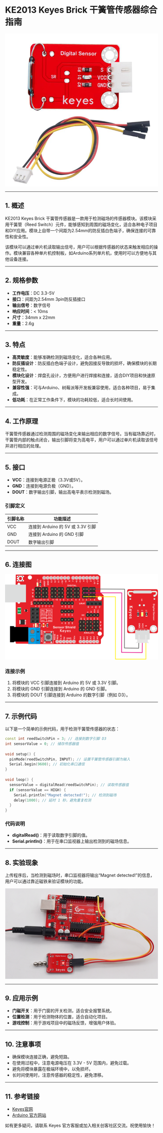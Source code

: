 # KE2013 Keyes Brick 干簧管传感器综合指南

![image-20250317151957146](media/image-20250317151957146.png)

---

## 1. 概述
KE2013 Keyes Brick 干簧管传感器是一款用于检测磁场的传感器模块。该模块采用干簧管（Reed Switch）元件，能够感知到周围的磁场变化，适合各种电子项目和DIY应用。模块上自带一个间距为2.54mm的防反插白色端子，确保连接的可靠性和安全性。

该模块可以通过单片机读取输出信号，用户可以根据传感器的状态来触发相应的操作。模块兼容各种单片机控制板，如Arduino系列单片机，使用时可以方便地与其他设备连接。

---

## 2. 规格参数
- **工作电压**：DC 3.3-5V  
- **接口**：间距为2.54mm 3pin防反插接口  
- **输出信号**：数字信号  
- **响应时间**：< 10ms  
- **尺寸**：34mm x 22mm   
- **重量**：2.6g  

---

## 3. 特点
- **高灵敏度**：能够准确检测到磁场变化，适合各种应用。
- **防反插设计**：防反插白色端子设计，避免因接反导致的损坏，确保模块的长期稳定性。
- **模块化设计**：焊盘孔设计，方便用户进行焊接和连接，适合DIY项目和快速原型开发。
- **兼容性强**：可与Arduino、树莓派等开发板兼容使用，适合各种项目，易于集成。
- **低功耗**：在正常工作条件下，模块的功耗较低，适合长时间使用。

---

## 4. 工作原理
干簧管传感器通过检测周围的磁场变化来输出相应的数字信号。当有磁场靠近时，干簧管内部的触点闭合，输出引脚将变为高电平，用户可以通过单片机读取该信号并进行相应的处理。

---

## 5. 接口
- **VCC**：连接到电源正极（3.3V或5V）。
- **GND**：连接到电源负极（GND）。
- **DOUT**：数字输出引脚，输出高电平表示检测到磁场。

### 引脚定义
| 引脚名称 | 功能描述                     |
|----------|------------------------------|
| VCC      | 连接到 Arduino 的 5V 或 3.3V 引脚   |
| GND      | 连接到 Arduino 的 GND 引脚  |
| DOUT     | 数字输出引脚                |

---

## 6. 连接图
![image-20250317152016419](media/image-20250317152016419.png)

### 连接示例
1. 将模块的 VCC 引脚连接到 Arduino 的 5V 或 3.3V 引脚。
2. 将模块的 GND 引脚连接到 Arduino 的 GND 引脚。
3. 将模块的 DOUT 引脚连接到 Arduino 的数字引脚（例如 D3）。

---

## 7. 示例代码
以下是一个简单的示例代码，用于检测干簧管传感器的状态：
```cpp
const int reedSwitchPin = 3; // 连接到数字引脚 D3
int sensorValue = 0; // 储存传感器值

void setup() {
  pinMode(reedSwitchPin, INPUT); // 设置干簧管传感器引脚为输入
  Serial.begin(9600); // 初始化串口通信
}

void loop() {
  sensorValue = digitalRead(reedSwitchPin); // 读取传感器值
  if (sensorValue == HIGH) {
    Serial.println("Magnet detected!"); // 检测到磁场
    delay(1000); // 延时 1 秒，避免重复检测
  }
}
```

### 代码说明
- **digitalRead()**：用于读取数字引脚的值。
- **Serial.println()**：用于在串口监视器上输出检测到的磁场信息。

---

## 8. 实验现象
上传程序后，当检测到磁场时，串口监视器将输出“Magnet detected!”的信息，用户可以通过靠近磁铁来验证模块的功能。

![image-20250319085543791](media/image-20250319085543791.png)

---

## 9. 应用示例
- **门磁开关**：用于门窗的开关检测，适合安全报警系统。
- **位置检测**：用于检测物体的位置，适合自动化项目。
- **游戏控制**：用于游戏项目中的磁场反馈，增强用户体验。

---

## 10. 注意事项
- 确保模块连接正确，避免短路。
- 在使用过程中，注意电源电压在 3.3V - 5V 范围内，避免过载。
- 避免将模块暴露在极端环境中，以免损坏。
- 长时间使用时，注意传感器的稳定性，避免漂移。

---

## 11. 参考链接
- [Keyes官网](http://www.keyes-robot.com/)
- [Arduino 官方网站](https://www.arduino.cc)  

如有更多疑问，请联系 Keyes 官方客服或加入相关创客社区交流。祝使用愉快！